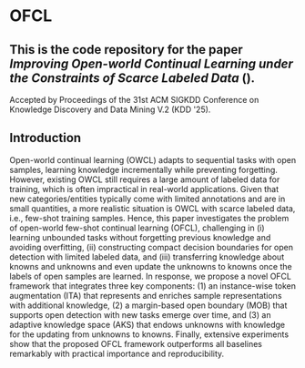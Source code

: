 # OFCL

## This is the code repository for the paper *Improving Open-world Continual Learning under the Constraints of Scarce Labeled Data* ().

Accepted by Proceedings of the 31st ACM SIGKDD Conference on Knowledge Discovery and Data Mining V.2 (KDD '25).

## Introduction

Open-world continual learning (OWCL) adapts to sequential tasks with open samples, learning knowledge incrementally while preventing forgetting. However, existing OWCL still requires a large amount of labeled data for training, which is often impractical in real-world applications. Given that new categories/entities typically come with limited annotations and are in small quantities, a more realistic situation is OWCL with scarce labeled data, i.e., few-shot training samples. Hence, this paper investigates the problem of open-world few-shot continual learning (OFCL), challenging in (i) learning unbounded tasks without forgetting previous knowledge and avoiding overfitting, (ii) constructing compact decision boundaries for open detection with limited labeled data, and (iii) transferring knowledge about knowns and unknowns and even update the unknowns to knowns once the labels of open samples are learned. In response, we propose a novel OFCL framework that integrates three key components: (1) an instance-wise token augmentation (ITA) that represents and enriches sample representations with additional knowledge, (2) a margin-based open boundary (MOB) that supports open detection with new tasks emerge over time, and (3) an adaptive knowledge space (AKS) that endows unknowns with knowledge for the updating from unknowns to knowns. Finally, extensive experiments show that the proposed OFCL framework outperforms all baselines remarkably with practical importance and reproducibility.
